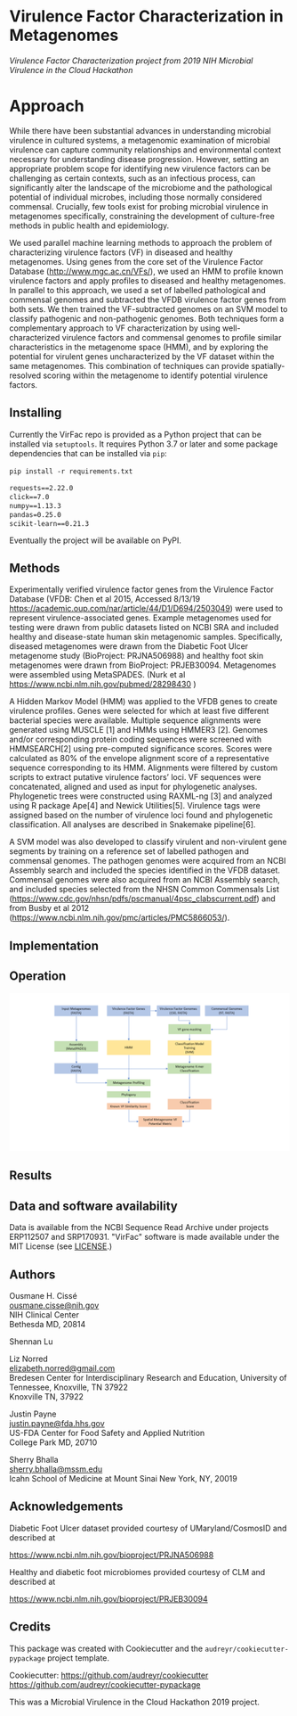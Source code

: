 # Virulence Factor Characterization in Metagenomes

###### Virulence Factor Characterization project from 2019 NIH Microbial Virulence in the Cloud Hackathon

# Approach
While there have been substantial advances in understanding microbial virulence in cultured systems, a metagenomic examination of microbial virulence can capture community relationships and environmental context necessary for understanding disease progression. However, setting an appropriate problem scope for identifying new virulence factors can be challenging as certain contexts, such as an infectious process, can significantly alter the landscape of the microbiome and the pathological potential of individual microbes, including those normally considered commensal. Crucially, few tools exist for probing microbial virulence in metagenomes specifically, constraining the development of culture-free methods in public health and epidemiology.

We used parallel machine learning methods to approach the problem of characterizing virulence factors (VF) in diseased and healthy metagenomes. Using genes from the core set of the Virulence Factor Database (http://www.mgc.ac.cn/VFs/), we used an HMM to profile known virulence factors and apply profiles to diseased and healthy metagenomes. In parallel to this approach, we used a set of labelled pathological and commensal genomes and subtracted the VFDB virulence factor genes from both sets. We then trained the VF-subtracted genomes on an SVM model to classify pathogenic and non-pathogenic genomes. Both techniques form a complementary approach to VF characterization by using well-characterized virulence factors and commensal genomes to profile similar characteristics in the metagenome space (HMM), and by exploring the potential for virulent genes uncharacterized by the VF dataset within the same metagenomes. This combination of techniques can provide spatially-resolved scoring within the metagenome to identify potential virulence factors.

## Installing

Currently the VirFac repo is provided as a Python project that can be installed via `setuptools`. It requires Python 3.7 or later and some package dependencies that can be installed via `pip`:

`pip install -r requirements.txt`

```
requests==2.22.0
click==7.0
numpy==1.13.3
pandas=0.25.0
scikit-learn==0.21.3
```

Eventually the project will be available on PyPI.

## Methods

Experimentally verified virulence factor genes from the Virulence Factor Database (VFDB: Chen et al 2015, Accessed 8/13/19 https://academic.oup.com/nar/article/44/D1/D694/2503049) were used to represent virulence-associated genes. Example metagenomes used for testing were drawn from public datasets listed on NCBI SRA and included healthy and disease-state human skin metagenomic samples. Specifically, diseased metagenomes were drawn from the Diabetic Foot Ulcer metagenome study (BioProject: PRJNA506988) and healthy foot skin metagenomes were drawn from BioProject: PRJEB30094. Metagenomes were assembled using MetaSPADES. (Nurk et al https://www.ncbi.nlm.nih.gov/pubmed/28298430 )

A Hidden Markov Model (HMM) was applied to the VFDB genes to create virulence profiles. Genes were selected for which at least five different bacterial species were available. Multiple sequence alignments were generated using MUSCLE [1] and HMMs using HMMER3 [2]. Genomes and/or corresponding protein coding sequences were screened with HMMSEARCH[2] using pre-computed significance scores. Scores were calculated as 80% of the envelope alignment score of a representative sequence corresponding to its HMM. Alignments were filtered by custom scripts to extract putative virulence factors’ loci. VF sequences were concatenated, aligned and used as input for phylogenetic analyses. Phylogenetic trees were constructed using RAXML-ng [3] and analyzed using R package Ape[4] and Newick Utilities[5]. Virulence tags were assigned based on the number of virulence loci found and phylogenetic classification. All analyses are described in Snakemake pipeline[6].

A SVM model was also developed to classify virulent and non-virulent gene segments by training on a reference set of labelled pathogen and commensal genomes. The pathogen genomes were acquired from an NCBI Assembly search and included the species identified in the VFDB dataset. Commensal genomes were also acquired from an NCBI Assembly search, and included species selected from the NHSN Common Commensals List (https://www.cdc.gov/nhsn/pdfs/pscmanual/4psc_clabscurrent.pdf) and from Busby et al 2012 (https://www.ncbi.nlm.nih.gov/pmc/articles/PMC5866053/). 



## Implementation

## Operation
![workflow](https://github.com/NCBI-Hackathons/Virulence_Factor_Characterization/blob/master/VFCflow.png)

## Results

## Data and software availability

Data is available from the NCBI Sequence Read Archive under projects ERP112507 and SRP170931. "VirFac" software is made available under the MIT License (see [LICENSE](https://github.com/NCBI-Hackathons/Virulence_Factor_Characterization/blob/master/LICENSE).)

## Authors

Ousmane H. Cissé  
ousmane.cisse@nih.gov  
NIH Clinical Center  
Bethesda MD, 20814

Shennan Lu

Liz Norred  
elizabeth.norred@gmail.com  
Bredesen Center for Interdisciplinary Research and Education, University of Tennessee, Knoxville, TN 37922  
Knoxville TN, 37922 

Justin Payne  
justin.payne@fda.hhs.gov  
US-FDA Center for Food Safety and Applied Nutrition  
College Park MD, 20710  

Sherry Bhalla  
sherry.bhalla@mssm.edu  
Icahn School of Medicine at Mount Sinai 
New York, NY, 20019    
 


## Acknowledgements
Diabetic Foot Ulcer dataset provided courtesy of UMaryland/CosmosID and described at

https://www.ncbi.nlm.nih.gov/bioproject/PRJNA506988

Healthy and diabetic foot microbiomes provided courtesy of CLM and described at

https://www.ncbi.nlm.nih.gov/bioproject/PRJEB30094

## Credits

This package was created with Cookiecutter and the `audreyr/cookiecutter-pypackage` project template.

Cookiecutter: https://github.com/audreyr/cookiecutter  
https://github.com/audreyr/cookiecutter-pypackage

This was a Microbial Virulence in the Cloud Hackathon 2019 project.

